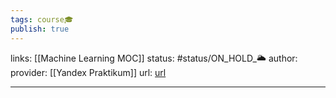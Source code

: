 ```yaml
---
tags: course🎓
publish: true
---
```

links: [[Machine Learning MOC]]
status: #status/ON_HOLD_🌥️
author: 
provider: [[Yandex Praktikum]]
url: [url]()


___